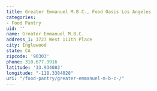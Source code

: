 ```yaml
---
title: Greater Emmanuel M.B.C., Food Oasis Los Angeles
categories:
- Food Pantry
uid: ''
name: Greater Emmanuel M.B.C.
address_1: 3727 West 111th Place
city: Inglewood
state: CA
zipcode: '90303'
phone: 310.677.9916
latitude: '33.934083'
longitude: "-118.3384028"
uri: "/food-pantry/greater-emmanuel-m-b-c-/"
---
```



